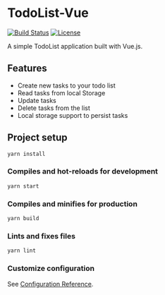 # TodoList-Vue

[![Build Status](https://img.shields.io/static/v1?label=Build&message=Passing&color=brightgreen)](https://github.com/your-username/todo-list-vue)
[![License](https://img.shields.io/static/v1?label=License&message=MIT&color=blue)](https://github.com/your-username/todo-list-vue/blob/main/LICENSE)

A simple TodoList application built with Vue.js.

## Features

- Create new tasks to your todo list
- Read tasks from local Storage
- Update tasks
- Delete tasks from the list
- Local storage support to persist tasks

## Project setup

```
yarn install
```

### Compiles and hot-reloads for development

```
yarn start
```

### Compiles and minifies for production

```
yarn build
```

### Lints and fixes files

```
yarn lint
```

### Customize configuration

See [Configuration Reference](https://cli.vuejs.org/config/).
